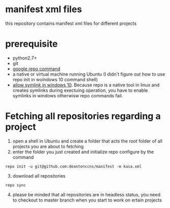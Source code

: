 # manifest xml files

this repository contains manifest xml files for different projects

# prerequisite

* python2.7+
* git
* [google repo command](https://source.android.com/setup/develop/repo)
* a native or virtual machine running Ubuntu (I didn't figure out how to use repo init in woindows 10 command shell)
* [allow symlink in windows 10](https://superuser.com/questions/104845/permission-to-make-symbolic-links-in-windows-7). Because repo is a native tool in linux and creates symlinks during exectuing operation, you have to enable symlinks in windows otherwisw repo commands fail.

# Fetching all repositories regarding a project

1. open a shell in Ubuntu and create a folder that acts the root folder of all projects you are about to fetching
2. enter the folder you just created and initialize repo configure by the command
```
repo init -u git@github.com:deantonccns/manifest -m kasa.xml
```
3. download all repositories
```
repo sync
```
4. please be minded that all repositories are in headless status, you need to checkout to master branch when you start to work on ertain projects
